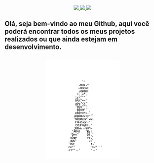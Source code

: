<p align="center">
<!-- Button- GitHub -->
<a href="https://github.com/dev-AntonioLima">
<img src="https://img.shields.io/badge/-Github-000?style=flat-square&logo=Github&logoColor=white&link=https://github.com/goharajunior">
</a>

<!-- Button - LinkedIn -->
<a href="https://www.linkedin.com/in/devalima/">
<img src="https://img.shields.io/badge/-LinkedIn-blue?style=flat-square&logo=Linkedin&logoColor=white&link=https://www.linkedin.com/in/goharajunior/">
</a>

<!-- Button - Gmail -->
<a href="mailto:alimamg4@gmail.com">
<img src="https://img.shields.io/badge/-Gmail-c14438?style=flat-square&logo=Gmail&logoColor=white&link=mailto:alimamg4@gmail.com">
</a>

<h2>Olá, seja bem-vindo ao meu Github, aqui você poderá encontrar todos os meus projetos realizados ou que ainda estejam em desenvolvimento.<h2>
  
<p align="center">
<img src="walking.gif">
</p>
